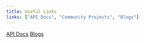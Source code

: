 ```yaml
---
title: Useful Links
links: ["API Docs", "Community Projects", "Blogs"]
---
```


[API Docs](https://ibm-swift.github.io/Kitura/)
[Blogs](/blogs)